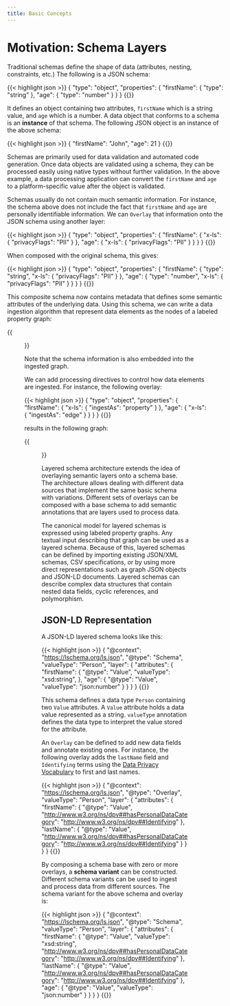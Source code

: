 ```yaml
---
title: Basic Concepts
---
```


# Motivation: Schema Layers

Traditional schemas define the shape of data (attributes, nesting,
constraints, etc.) The following is a JSON schema:


{{< highlight json >}}
{
   "type": "object",
   "properties": {
      "firstName": {
         "type": "string"
      },
      "age": {
         "type": "number"
      }
   }
}
{{</highlight>}}

It defines an object containing two attributes, `firstName` which is a
string value, and `age` which is a number. A data object that conforms to a schema is an **instance** of that
schema. The following JSON object is an instance of the above schema:

{{< highlight json >}}
{
  "firstName": "John",
  "age": 21
}
{{</highlight>}}

Schemas are primarily used for data validation and automated code
generation. Once data objects are validated using a schema, they can
be processed easily using native types without further validation. In
the above example, a data processing application can convert the
`firstName` and `age` to a platform-specific value after the object is
validated.

Schemas usually do not contain much semantic information. For
instance, the schema above does not include the fact that `firstName`
and `age` are personally identifiable information. We can `Overlay`
that information onto the JSON schema using another layer:

{{< highlight json >}}
{
   "type": "object",
   "properties": {
      "firstName": {
         "x-ls": {
            "privacyFlags": "PII"
         }
      },
      "age": {
         "x-ls": {
            "privacyFlags": "PII"
         }
      }
   }
}
{{</highlight>}}

When composed with the original schema, this gives:

{{< highlight json >}}
{
   "type": "object",
   "properties": {
      "firstName": {
         "type": "string",
         "x-ls": {
            "privacyFlags": "PII"
         }
      },
      "age": {
         "type": "number",
         "x-ls": {
            "privacyFlags": "PII"
         }
      }
   }
}
{{</highlight>}}

This composite schema now contains metadata that defines some semantic
attributes of the underlying data. Using this schema, we can write a
data ingestion algorithm that represent data elements as the nodes of
a labeled property graph:


{{<figure src="example-lpg1.png" class="text-center my-3">}} 

Note that the schema information is also embedded into the ingested
graph.

We can add processing directives to control how data elements are
ingested. For instance, the following overlay:

{{< highlight json >}}
{
   "type": "object",
   "properties": {
      "firstName": {
         "x-ls": {
            "ingestAs": "property"
         }
      },
      "age": {
         "x-ls": {
            "ingestAs": "edge"
         }
      }
   }
}
{{</highlight>}}

results in the following graph:

{{<figure src="example-lpg2.png" class="text-center my-3">}} 


Layered schema architecture extends the idea of overlaying semantic
layers onto a schema base. The architecture allows dealing with
different data sources that implement the same basic schema with
variations. Different sets of overlays can be composed with a base
schema to add semantic annotations that are layers used to process
data.

The canonical model for layered schemas is expressed using labeled
property graphs. Any textual input describing that graph can be used
as a layered schema. Because of this, layered schemas can be defined
by importing existing JSON/XML schemas, CSV specifications, or by
using more direct representations such as graph JSON objects and
JSON-LD documents. Layered schemas can describe complex data
structures that contain nested data fields, cyclic references, and
polymorphism.

## JSON-LD Representation

A JSON-LD layered schema looks like this:

{{< highlight json >}}
{
  "@context": "https://lschema.org/ls.json",
  "@type": "Schema",
  "valueType": "Person",
  "layer": {
    "attributes": {
      "firstName": {
         "@type": "Value",
         "valueType": "xsd:string",
      },
      "age": {
         "@type": "Value",
         "valueType": "json:number"
      }
    }
  }
}
{{</highlight>}}

This schema defines a data type `Person` containing two `Value`
attributes. A `Value` attribute holds a data value represented as a
string. `valueType` annotation defines the data type to interpret the
value stored for the attribute. 

An `Overlay` can be defined to add new data fields and annotate
existing ones. For instance, the following overlay adds the `lastName`
field and `Identifying` terms using the [Data Privacy Vocabulary](https://dpvcg.github.io/dpv/) to
first and last names.

{{< highlight json >}}
{
  "@context": "https://lschema.org/ls.json",
  "@type": "Overlay",
  "valueType": "Person",
  "layer": {
    "attributes": {
      "firstName": {
        "@type": "Value",
        "http://www.w3.org/ns/dpv##hasPersonalDataCategory": "http://www.w3.org/ns/dpv##Identifying"
      },
      "lastName": {
        "@type": "Value",
        "http://www.w3.org/ns/dpv##hasPersonalDataCategory": "http://www.w3.org/ns/dpv##Identifying"
      }
    }
  }
}
{{</highlight>}}

By composing a schema base with zero or more overlays, a **schema
variant** can be constructed. Different schema variants can be used to
ingest and process data from different sources. The schema variant
for the above schema and overlay is:

{{< highlight json >}}
{
  "@context": "https://lschema.org/ls.json",
  "@type": "Schema",
  "valueType": "Person",
  "layer": {
    "attributes": {
      "firstName": {
        "@type": "Value",
        "valueType": "xsd:string",
        "http://www.w3.org/ns/dpv##hasPersonalDataCategory": "http://www.w3.org/ns/dpv##Identifying"
      },
      "lastName": {
        "@type": "Value",
        "http://www.w3.org/ns/dpv##hasPersonalDataCategory": "http://www.w3.org/ns/dpv##Identifying"
      },
      "age": {
        "@type": "Value",
        "valueType": "json:number"
     }
    }
  }
}
{{</highlight>}}
